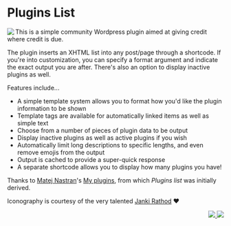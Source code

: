 # Plugins List

<img src="https://ps.w.org/plugins-list/assets/icon-128x128.png" align="left">This is a simple community Wordpress plugin aimed at giving credit where credit is due.

The plugin inserts an XHTML list into any post/page through a shortcode. If you're into customization, you can specify a format argument and indicate the exact output you are after. There's also an option to display inactive plugins as well.

Features include...

* A simple template system allows you to format how you'd like the plugin information to be shown
* Template tags are available for automatically linked items as well as simple text
* Choose from a number of pieces of plugin data to be output
* Display inactive plugins as well as active plugins if you wish
* Automatically limit long descriptions to specific lengths, and even remove emojis from the output
* Output is cached to provide a super-quick response
* A separate shortcode allows you to display how many plugins you have!

Thanks to [Matej Nastran](http://matej.nastran.net/)'s [My plugins](http://wordpress.org/extend/plugins/my-plugins/), from which *Plugins list* was initially derived.

Iconography is courtesy of the very talented [Janki Rathod](https://www.fiverr.com/jankirathore) ♥️

<p align="right"><a href="https://wordpress.org/plugins/plugins-list/"><img src="https://img.shields.io/wordpress/plugin/dt/plugins-list?label=wp.org%20downloads&style=for-the-badge">&nbsp;<img src="https://img.shields.io/wordpress/plugin/stars/plugins-list?color=orange&style=for-the-badge"></a></p>